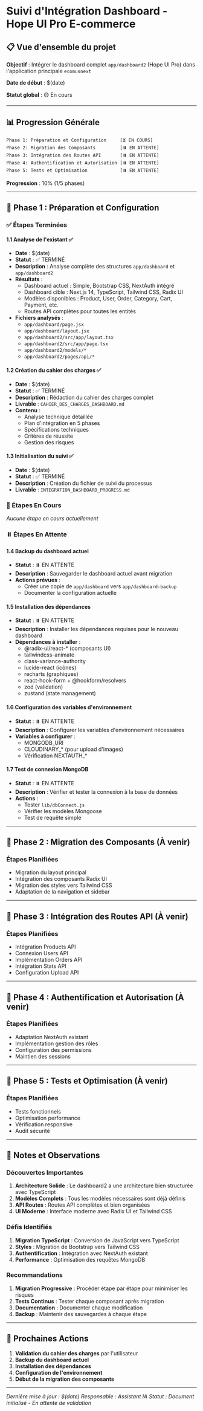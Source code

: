# Suivi d'Intégration Dashboard - Hope UI Pro E-commerce

## 📋 Vue d'ensemble du projet

**Objectif** : Intégrer le dashboard complet `app/dashboard2` (Hope UI Pro) dans l'application principale `ecomusnext`

**Date de début** : $(date)

**Statut global** : 🟡 En cours

---

## 📊 Progression Générale

```
Phase 1: Préparation et Configuration     [⏳ EN COURS]
Phase 2: Migration des Composants         [⏸️ EN ATTENTE]
Phase 3: Intégration des Routes API       [⏸️ EN ATTENTE]
Phase 4: Authentification et Autorisation [⏸️ EN ATTENTE]
Phase 5: Tests et Optimisation            [⏸️ EN ATTENTE]
```

**Progression** : 10% (1/5 phases)

---

## 🎯 Phase 1 : Préparation et Configuration

### ✅ Étapes Terminées

#### 1.1 Analyse de l'existant ✅
- **Date** : $(date)
- **Statut** : ✅ TERMINÉ
- **Description** : Analyse complète des structures `app/dashboard` et `app/dashboard2`
- **Résultats** :
  - Dashboard actuel : Simple, Bootstrap CSS, NextAuth intégré
  - Dashboard cible : Next.js 14, TypeScript, Tailwind CSS, Radix UI
  - Modèles disponibles : Product, User, Order, Category, Cart, Payment, etc.
  - Routes API complètes pour toutes les entités
- **Fichiers analysés** :
  - `app/dashboard/page.jsx`
  - `app/dashboard/layout.jsx`
  - `app/dashboard2/src/app/layout.tsx`
  - `app/dashboard2/src/app/page.tsx`
  - `app/dashboard2/models/*`
  - `app/dashboard2/pages/api/*`

#### 1.2 Création du cahier des charges ✅
- **Date** : $(date)
- **Statut** : ✅ TERMINÉ
- **Description** : Rédaction du cahier des charges complet
- **Livrable** : `CAHIER_DES_CHARGES_DASHBOARD.md`
- **Contenu** :
  - Analyse technique détaillée
  - Plan d'intégration en 5 phases
  - Spécifications techniques
  - Critères de réussite
  - Gestion des risques

#### 1.3 Initialisation du suivi ✅
- **Date** : $(date)
- **Statut** : ✅ TERMINÉ
- **Description** : Création du fichier de suivi du processus
- **Livrable** : `INTEGRATION_DASHBOARD_PROGRESS.md`

### 🔄 Étapes En Cours

*Aucune étape en cours actuellement*

### ⏸️ Étapes En Attente

#### 1.4 Backup du dashboard actuel
- **Statut** : ⏸️ EN ATTENTE
- **Description** : Sauvegarder le dashboard actuel avant migration
- **Actions prévues** :
  - Créer une copie de `app/dashboard` vers `app/dashboard-backup`
  - Documenter la configuration actuelle

#### 1.5 Installation des dépendances
- **Statut** : ⏸️ EN ATTENTE
- **Description** : Installer les dépendances requises pour le nouveau dashboard
- **Dépendances à installer** :
  - @radix-ui/react-* (composants UI)
  - tailwindcss-animate
  - class-variance-authority
  - lucide-react (icônes)
  - recharts (graphiques)
  - react-hook-form + @hookform/resolvers
  - zod (validation)
  - zustand (state management)

#### 1.6 Configuration des variables d'environnement
- **Statut** : ⏸️ EN ATTENTE
- **Description** : Configurer les variables d'environnement nécessaires
- **Variables à configurer** :
  - MONGODB_URI
  - CLOUDINARY_* (pour upload d'images)
  - Vérification NEXTAUTH_*

#### 1.7 Test de connexion MongoDB
- **Statut** : ⏸️ EN ATTENTE
- **Description** : Vérifier et tester la connexion à la base de données
- **Actions** :
  - Tester `lib/dbConnect.js`
  - Vérifier les modèles Mongoose
  - Test de requête simple

---

## 🔄 Phase 2 : Migration des Composants (À venir)

### Étapes Planifiées
- Migration du layout principal
- Intégration des composants Radix UI
- Migration des styles vers Tailwind CSS
- Adaptation de la navigation et sidebar

---

## 🔄 Phase 3 : Intégration des Routes API (À venir)

### Étapes Planifiées
- Intégration Products API
- Connexion Users API
- Implémentation Orders API
- Intégration Stats API
- Configuration Upload API

---

## 🔄 Phase 4 : Authentification et Autorisation (À venir)

### Étapes Planifiées
- Adaptation NextAuth existant
- Implémentation gestion des rôles
- Configuration des permissions
- Maintien des sessions

---

## 🔄 Phase 5 : Tests et Optimisation (À venir)

### Étapes Planifiées
- Tests fonctionnels
- Optimisation performance
- Vérification responsive
- Audit sécurité

---

## 📝 Notes et Observations

### Découvertes Importantes
1. **Architecture Solide** : Le dashboard2 a une architecture bien structurée avec TypeScript
2. **Modèles Complets** : Tous les modèles nécessaires sont déjà définis
3. **API Routes** : Routes API complètes et bien organisées
4. **UI Moderne** : Interface moderne avec Radix UI et Tailwind CSS

### Défis Identifiés
1. **Migration TypeScript** : Conversion de JavaScript vers TypeScript
2. **Styles** : Migration de Bootstrap vers Tailwind CSS
3. **Authentification** : Intégration avec NextAuth existant
4. **Performance** : Optimisation des requêtes MongoDB

### Recommandations
1. **Migration Progressive** : Procéder étape par étape pour minimiser les risques
2. **Tests Continus** : Tester chaque composant après migration
3. **Documentation** : Documenter chaque modification
4. **Backup** : Maintenir des sauvegardes à chaque étape

---

## 🚀 Prochaines Actions

1. **Validation du cahier des charges** par l'utilisateur
2. **Backup du dashboard actuel**
3. **Installation des dépendances**
4. **Configuration de l'environnement**
5. **Début de la migration des composants**

---

*Dernière mise à jour : $(date)*
*Responsable : Assistant IA*
*Statut : Document initialisé - En attente de validation*